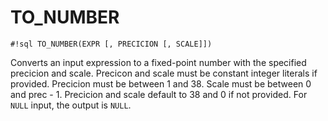 # TO_NUMBER


`#!sql TO_NUMBER(EXPR [, PRECICION [, SCALE]])`

Converts an input expression to a fixed-point number with the specified precicion and scale.
Precicon and scale must be constant integer literals if provided. Precicion must be between
1 and 38. Scale must be between 0 and prec - 1.
Precicion and scale default to 38 and 0 if not provided. For `NULL` input,
the output is `NULL`.


